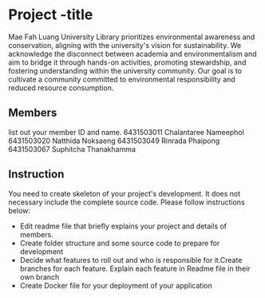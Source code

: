 # Project -title
Mae Fah Luang University Library prioritizes environmental awareness and conservation, aligning with the university's vision for sustainability. We acknowledge the disconnect between academia and environmentalism and aim to bridge it through hands-on activities, promoting stewardship, and fostering understanding within the university community. Our goal is to cultivate a community committed to environmental responsibility and reduced resource consumption.
## Members
list out your member ID and name.
6431503011	Chalantaree Nameephol
6431503020	Natthida Noksaeng
6431503049	Rinrada Phaipong
6431503067	Suphitcha Thanakhamma
## Instruction
You need to create skeleton of your project's development. It does not necessary include the complete source code. Please follow instructions below:
- Edit readme file that briefly explains your project and details of members.​ 
- Create folder structure and some source code to prepare for development
- Decide what features to roll out and who is responsible for it.​ Create branches for each feature. Explain each feature in Readme file in their own branch​ 
- Create Docker file for your deployment of your application 
